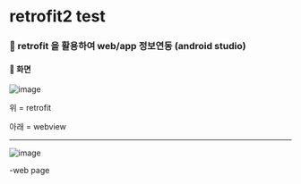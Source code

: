 # retrofit2 test

### :open_hands: retrofit 을 활용하여 web/app 정보연동 (android studio)


####  :eyes: 화면 
![image](https://user-images.githubusercontent.com/112450618/224474788-a64d010d-c181-4e11-a845-5ce97a0bf994.png)


위 = retrofit 

아래 = webview

-----
![image](https://user-images.githubusercontent.com/112450618/224474826-a2628a8c-c78e-43fd-a8cb-caf873aa619f.png)


-web page
